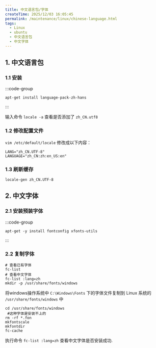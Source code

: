 ```yaml
---
title: 中文语言包/字体
createTime: 2025/12/03 16:05:45
permalink: /maintenance/linux/chinese-language.html
tags:
  - Linux
  - ubuntu
  - 中文语言包
  - 中文字体
---
```


## 1. 中文语言包

### 1.1 安装

:::code-group

```shell [Ubuntu]
apt-get install language-pack-zh-hans
```

:::

输入命令 `locale -a` 查看是否添加了 `zh_CN.utf8`

### 1.2 修改配置文件

`vim /etc/default/locale` 修改成以下内容：

```text
LANG="zh_CN.UTF-8"
LANGUAGE="zh_CN:zh:en_US:en"
```

### 1.3 刷新缓存

```shell
locale-gen zh_CN.UTF-8
```

## 2. 中文字体

### 2.1 安装预装字体

:::code-group

```shell [Ubuntu]
apt-get -y install fontconfig xfonts-utils
```

:::


### 2.2 复制字体

```shell
# 查看已有字体
fc-list 
# 查看中文字体
fc-list :lang=zh 
mkdir -p /usr/share/fonts/windows
```

将windows操作系统中 `C:\Windows\Fonts` 下的字体文件复制到 Linux 系统的 `/usr/share/fonts/windows` 中

```shell
cd /usr/share/fonts/windows
 #这种字体是安装不上的
rm -rf *.fon
mkfontscale
mkfontdir
fc-cache
```

执行命令 `fc-list :lang=zh` 查看中文字体是否安装成功.
